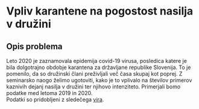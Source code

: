 # Vpliv karantene na pogostost nasilja v družini
## Opis problema
Leto 2020 je zaznamovala epidemija covid-19 virusa, posledica katere je bila dolgotrajno obdobje karantena za državljane republike Slovenija. To je pomenilo, da so družinski člani preživljali več časa skupaj kot poprej. Z seminarsko naogo želimo ugotoviti, kako je to vplivalo na številov primerov kaznivih dejanj nasilja v družini ter njihovo intenziteto. Primerjali bomo podatke med letoma 2019 in 2020.<br>
Podatki so pridobljeni z sledečega <a href="https://www.policija.si/o-slovenski-policiji/statistika/kriminaliteta">vira</a>.
